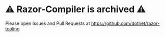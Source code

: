 ⚠ Razor-Compiler is archived ⚠
=====

Please open Issues and Pull Requests at https://github.com/dotnet/razor-tooling
